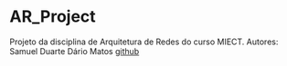 # AR_Project

Projeto da disciplina de Arquitetura de Redes do curso MIECT.
Autores:
  Samuel Duarte
  Dário Matos [github](https://github.com/Dariod9)
